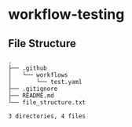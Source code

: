 # workflow-testing
 
## File Structure
```
.
├── .github
│   └── workflows
│       └── test.yaml
├── .gitignore
├── README.md
└── file_structure.txt

3 directories, 4 files
```
